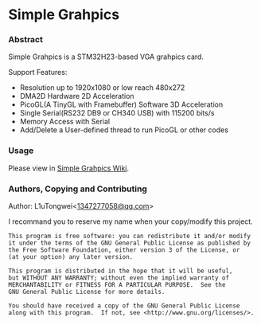 # Simple Grahpics

### Abstract

Simple Grahpics is a STM32H23-based VGA grahpics card.

Support Features:

- Resolution up to 1920x1080 or low reach 480x272
- DMA2D Hardware 2D Acceleration
- PicoGL(A TinyGL with Framebuffer) Software 3D Acceleration
- Single Serial(RS232 DB9 or CH340 USB) with 115200 bits/s
- Memory Access with Serial
- Add/Delete a User-defined thread to run PicoGL or other codes

### Usage

Please view in [Simple Grahpics Wiki](https://github.com/L1uTongweiNewAccount/SimpleGraphics/wiki).

### Authors, Copying and Contributing

Author: L1uTongwei\<1347277058@qq.com\>

I recommand you to reserve my name when your copy/modify this project.

```
This program is free software: you can redistribute it and/or modify
it under the terms of the GNU General Public License as published by
the Free Software Foundation, either version 3 of the License, or
(at your option) any later version.

This program is distributed in the hope that it will be useful,
but WITHOUT ANY WARRANTY; without even the implied warranty of
MERCHANTABILITY or FITNESS FOR A PARTICULAR PURPOSE.  See the
GNU General Public License for more details.

You should have received a copy of the GNU General Public License
along with this program.  If not, see <http://www.gnu.org/licenses/>.
```
